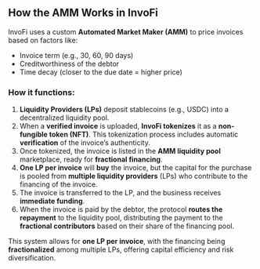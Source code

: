 ## How the AMM Works in InvoFi

InvoFi uses a custom **Automated Market Maker (AMM)** to price invoices based on factors like:

- Invoice term (e.g., 30, 60, 90 days)
- Creditworthiness of the debtor
- Time decay (closer to the due date = higher price)

### How it functions:
1. **Liquidity Providers (LPs)** deposit stablecoins (e.g., USDC) into a decentralized liquidity pool.
2. When a **verified invoice** is uploaded, **InvoFi tokenizes** it as a **non-fungible token (NFT)**. This tokenization process includes automatic **verification** of the invoice’s authenticity.
3. Once tokenized, the invoice is listed in the **AMM liquidity pool** marketplace, ready for **fractional financing**.
4. **One LP per invoice** will **buy** the invoice, but the capital for the purchase is pooled from **multiple liquidity providers** (LPs) who contribute to the financing of the invoice.
5. The invoice is transferred to the LP, and the business receives **immediate funding**.
6. When the invoice is paid by the debtor, the protocol **routes the repayment** to the liquidity pool, distributing the payment to the **fractional contributors** based on their share of the financing pool.

This system allows for **one LP per invoice**, with the financing being **fractionalized** among multiple LPs, offering capital efficiency and risk diversification.

